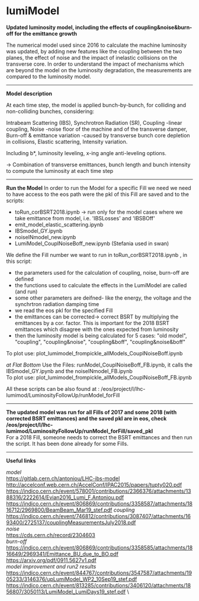# lumiModel
**Updated luminosity model, including the effects of coupling&amp;noise&amp;burn-off for the emittance growth**

The numerical model used since 2016 to calculate the machine luminosity was updated, by adding new features like the coupling between the two planes, the effect of noise and the impact of inelastic collisions on the transverse core. In order to understand the impact of mechanisms which are beyond the model on the luminosity degradation, the measurements are compared to the luminosity model.
***
**Model description**

At each time step, the model is applied bunch-by-bunch, 
for colliding and non-colliding bunches, considering:

Intrabeam Scattering (IBS),
Synchrotron Radiation (SR),
Coupling
-linear coupling,
Noise
-noise floor of the machine and of the transverse damper,
Burn-off & emittance variation
-caused by transverse bunch core depletion in collisions,
Elastic scattering,
Intensity variation.

Including b*, luminosity leveling, x-ing angle anti-leveling options.

→ Combination of transverse emittances, bunch length and bunch intensity to compute the luminosity at each time step
***
**Run the Model** 
In order to run the Model for a specific Fill we need we need to have access to the eos path were the pkl of this Fill are saved and to the scripts: 
* toRun_corBSRT2018.ipynb -> run only for the model cases where we take emittance from model, i.e. 'IBSLosses' and 'IBSBOff'
* emit_model_elastic_scattering.ipynb 
* IBSmodel_GY.ipynb 
* noiseINmodel_new.ipynb 
* LumiModel_CouplNoiseBoff_new.ipynb
(Stefania used in swan)

We define the Fill number we want to run in toRun_corBSRT2018.ipynb , in this script:
*  the parameters used for the calculation of coupling, noise, burn-off are defined
*  the functions used to calculate the effects in the LumiModel are called (and run)
*  some other parameters are deifned- like the energy, the voltage and the synchrtron radiation damping time
*  we read the eos pkl for the specified Fill  
*  the emittances can be corrected-> correct BSRT by multiplying the emittances by a cor. factor. This is important for the 2018 BSRT emittances which disagree with the ones expected from luminosity
*  then the luminosity model is being calculated for 5 cases: "old model", "coupling", "coupling&noise", "coupling&boff", "coupling&noise&boff"

To plot use: plot_lumimodel_frompickle_allModels_CouplNoiseBoff.ipynb

*at Flat Bottom*
Use the Files: runModel_CouplNoiseBoff_FB.ipynb, it calls the IBSmodel_GY.ipynb and the noiseINmodel_FB.ipynb \
To plot use: plot_lumimodel_frompickle_allModels_CouplNoiseBoff_FB.ipynb

All these scripts can be also found at : /eos/project/l/lhc-lumimod/LuminosityFollowUp/runModel_forFill

***
**The updated model was run for all Fills of 2017 and some 2018 (with corrected BSRT emittances) and the saved pkl are in eos, check /eos/project/l/lhc-lumimod/LuminosityFollowUp/runModel_forFill/saved_pkl** \
For a 2018 Fill, someone needs to correct the BSRT emittances and then run the script. It has been done already for some Fills.

***
**Useful links** 

*model* \
https://gitlab.cern.ch/antoniou/LHC-ibs-model \
http://accelconf.web.cern.ch/AccelConf/IPAC2015/papers/tupty020.pdf \
https://indico.cern.ch/event/578001/contributions/2366376/attachments/1388316/2222614/Evian2016_Lumi_F.Antoniou.pdf \
https://indico.cern.ch/event/806869/contributions/3358587/attachments/1816712/2969800/BeamBeam_Mar19_stef.pdf
*coupling* \
https://indico.cern.ch/event/746812/contributions/3087407/attachments/1693400/2725137/couplingMeasurementsJuly2018.pdf \
*noise* \
https://cds.cern.ch/record/2304603 \
*burn-off* \
https://indico.cern.ch/event/806869/contributions/3358585/attachments/1816649/2969341/Emittance_BU_due_to_BO.pdf \
https://arxiv.org/pdf/0911.5627v1.pdf \
*model improvement and run2 results* \
https://indico.cern.ch/event/844767/contributions/3547587/attachments/1905233/3146376/upLumiModel_WP2_10Sep19_stef.pdf \
https://indico.cern.ch/event/813285/contributions/3406120/attachments/1856807/3050113/LumiModel_LumiDays19_stef.pdf \


